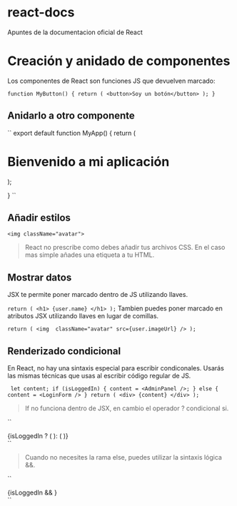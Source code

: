 # react-docs
Apuntes de la documentacion oficial de React

# Creación y anidado de componentes

Los componentes de React son funciones JS que devuelven marcado:

``
function MyButton() {
    return (
        <button>Soy un botón</button>
    );
}
``

## Anidarlo a otro componente

`` 
export default function MyApp() {
    return (
        <div>
            <h1>Bienvenido a mi aplicación</h1>
            <MyButton />
        </div>
    );

}
`` 

## Añadir estilos

``
<img className="avatar">
``

> React no prescribe como debes añadir tus archivos CSS. En el caso mas simple añades una etiqueta <link> a tu HTML.

## Mostrar datos

JSX te permite poner marcado dentro de JS utilizando llaves.

``
return (
    <h1>
        {user.name}
    </h1>
);
``
Tambien puedes poner marcado en atributos JSX utilizando llaves en lugar de comillas.

``
return (
    <img 
        className="avatar"
        src={user.imageUrl}
    />
);
``
## Renderizado condicional

En React, no hay una sintaxis especial para escribir condiconales. Usarás las mismas técnicas que usas al escribir código regular de JS. 

`` 
let content;
if (isLoggedIn) {
    content = <AdminPanel />;
} else {
    content = <LoginForm />
}
return (
    <div>
        {content}
    </div>
);
``
 > If no funciona dentro de JSX, en cambio el operador ? condicional si.

 ``
 <div>
    {isLoggedIn ? ( <AdminPanel /> ): ( <LoginForm /> )}
 </div>
 ``

 > Cuando no necesites la rama else, puedes utilizar la sintaxis lógica &&.

 `` 
 <div>
    {isLoggedIn && <AdminPanel />}
 </div> 
``